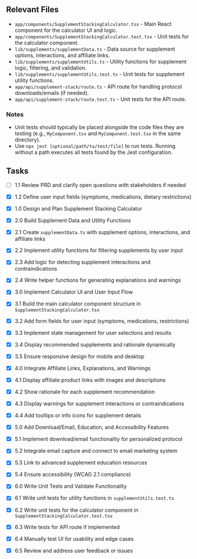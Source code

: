 ## Relevant Files

- `app/components/SupplementStackingCalculator.tsx` - Main React component for the calculator UI and logic.
- `app/components/SupplementStackingCalculator.test.tsx` - Unit tests for the calculator component.
- `lib/supplements/supplementData.ts` - Data source for supplement options, interactions, and affiliate links.
- `lib/supplements/supplementUtils.ts` - Utility functions for supplement logic, filtering, and validation.
- `lib/supplements/supplementUtils.test.ts` - Unit tests for supplement utility functions.
- `app/api/supplement-stack/route.ts` - API route for handling protocol downloads/emails (if needed).
- `app/api/supplement-stack/route.test.ts` - Unit tests for the API route.

### Notes

- Unit tests should typically be placed alongside the code files they are testing (e.g., `MyComponent.tsx` and `MyComponent.test.tsx` in the same directory).
- Use `npx jest [optional/path/to/test/file]` to run tests. Running without a path executes all tests found by the Jest configuration.

## Tasks


  - [ ] 1.1 Review PRD and clarify open questions with stakeholders if needed
  - [x] 1.2 Define user input fields (symptoms, medications, dietary restrictions)
  - [x] 1.0 Design and Plan Supplement Stacking Calculator
  - [x] 2.0 Build Supplement Data and Utility Functions
  - [x] 2.1 Create `supplementData.ts` with supplement options, interactions, and affiliate links
  - [x] 2.2 Implement utility functions for filtering supplements by user input
  - [x] 2.3 Add logic for detecting supplement interactions and contraindications
  - [x] 2.4 Write helper functions for generating explanations and warnings

  - [x] 3.0 Implement Calculator UI and User Input Flow
  - [x] 3.1 Build the main calculator component structure in `SupplementStackingCalculator.tsx`
  - [x] 3.2 Add form fields for user input (symptoms, medications, restrictions)
  - [x] 3.3 Implement state management for user selections and results
  - [x] 3.4 Display recommended supplements and rationale dynamically
  - [x] 3.5 Ensure responsive design for mobile and desktop

  - [x] 4.0 Integrate Affiliate Links, Explanations, and Warnings
  - [x] 4.1 Display affiliate product links with images and descriptions
  - [x] 4.2 Show rationale for each supplement recommendation
  - [x] 4.3 Display warnings for supplement interactions or contraindications
  - [x] 4.4 Add tooltips or info icons for supplement details

  - [x] 5.0 Add Download/Email, Education, and Accessibility Features
  - [x] 5.1 Implement download/email functionality for personalized protocol
  - [x] 5.2 Integrate email capture and connect to email marketing system
  - [x] 5.3 Link to advanced supplement education resources
  - [x] 5.4 Ensure accessibility (WCAG 2.1 compliance)

  - [x] 6.0 Write Unit Tests and Validate Functionality
  - [x] 6.1 Write unit tests for utility functions in `supplementUtils.test.ts`
  - [x] 6.2 Write unit tests for the calculator component in `SupplementStackingCalculator.test.tsx`
  - [x] 6.3 Write tests for API route if implemented
  - [x] 6.4 Manually test UI for usability and edge cases
  - [x] 6.5 Review and address user feedback or issues
